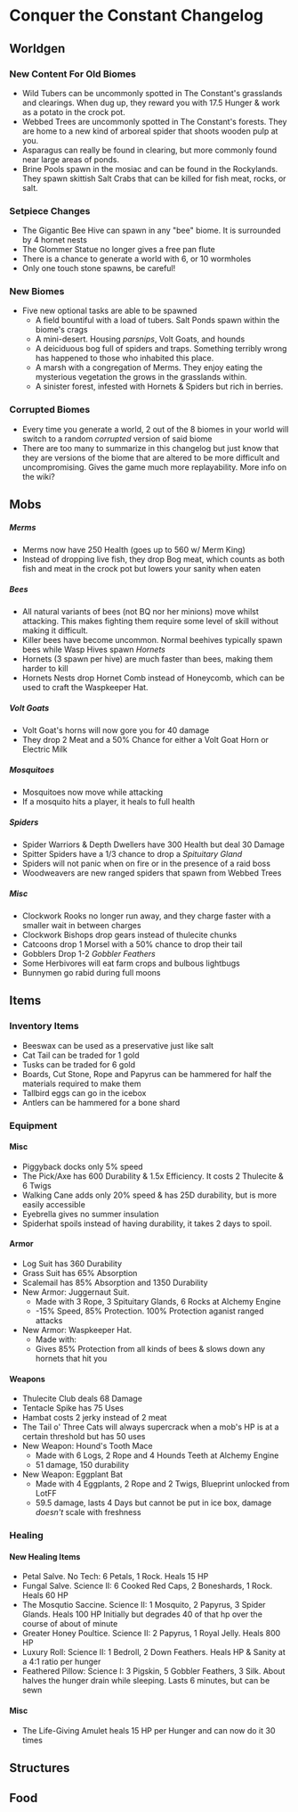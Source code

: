 # Conquer the Constant Changelog
## Worldgen
### New Content For Old Biomes
- Wild Tubers can be uncommonly spotted in The Constant's grasslands and clearings. When dug up, they reward you with 17.5 Hunger & work as a potato in the crock pot.
- Webbed Trees are uncommonly spotted in The Constant's forests. They are home to a new kind of arboreal spider that shoots wooden pulp at you.
- Asparagus can really be found in clearing, but more commonly found near large areas of ponds. 
- Brine Pools spawn in the mosiac and can be found in the Rockylands. They spawn skittish Salt Crabs that can be killed for fish meat, rocks, or salt.
### Setpiece Changes
- The Gigantic Bee Hive can spawn in any "bee" biome. It is surrounded by 4 hornet nests
- The Glommer Statue no longer gives a free pan flute
- There is a chance to generate a world with 6, or 10 wormholes
- Only one touch stone spawns, be careful!
### New Biomes
- Five new optional tasks are able to be spawned
	- A field bountiful with a load of tubers. Salt Ponds spawn within the biome's crags
	- A mini-desert. Housing *parsnips*, Volt Goats, and hounds
	- A deiciduous bog full of spiders and traps. Something terribly wrong has happened to those who inhabited this place.
	- A marsh with a congregation of Merms. They enjoy eating the mysterious vegetation the grows in the grasslands within.
	- A sinister forest, infested with Hornets & Spiders but rich in berries. 	
### Corrupted Biomes
- Every time you generate a world, 2 out of the 8 biomes in your world will switch to a random *corrupted* version of said biome
- There are too many to summarize in this changelog but just know that they are versions of the biome that are altered to be more difficult and uncompromising. Gives the game much more replayability. More info on the wiki?
## Mobs
##### Merms
- Merms now have 250 Health (goes up to 560 w/ Merm King)
- Instead of dropping live fish, they drop Bog meat, which counts as both fish and meat in the crock pot but lowers your sanity when eaten
##### Bees
- All natural variants of bees (not BQ nor her minions) move whilst attacking. This makes fighting them require some level of skill without making it difficult.
- Killer bees have become uncommon. Normal beehives typically spawn bees while Wasp Hives spawn *Hornets*
- Hornets (3 spawn per hive) are much faster than bees, making them harder to kill
- Hornets Nests drop Hornet Comb instead of Honeycomb, which can be used to craft the Waspkeeper Hat.
##### Volt Goats
- Volt Goat's horns will now gore you for 40 damage
- They drop 2 Meat and a 50% Chance for either a Volt Goat Horn or Electric Milk
##### Mosquitoes
- Mosquitoes now move while attacking
- If a mosquito hits a player, it heals to full health
##### Spiders
- Spider Warriors & Depth Dwellers have 300 Health but deal 30 Damage
- Spitter Spiders have a 1/3 chance to drop a *Spituitary Gland*
- Spiders will not panic when on fire or in the presence of a raid boss
- Woodweavers are new ranged spiders that spawn from Webbed Trees
##### Misc
- Clockwork Rooks no longer run away, and they charge faster with a smaller wait in between charges
- Clockwork Bishops drop gears instead of thulecite chunks
- Catcoons drop 1 Morsel with a 50% chance to drop their tail
- Gobblers Drop 1-2 *Gobbler Feathers*
- Some Herbivores will eat farm crops and bulbous lightbugs
- Bunnymen go rabid during full moons
## Items
### Inventory Items
- Beeswax can be used as a preservative just like salt
- Cat Tail can be traded for 1 gold
- Tusks can be traded for 6 gold
- Boards, Cut Stone, Rope and Papyrus can be hammered for half the materials required to make them
- Tallbird eggs can go in the icebox
- Antlers can be hammered for a bone shard
### Equipment
#### Misc
- Piggyback docks only 5% speed
- The Pick/Axe has 600 Durability & 1.5x Efficiency. It costs 2 Thulecite & 6 Twigs
- Walking Cane adds only 20% speed & has 25D durability, but is more easily accessible
- Eyebrella gives no summer insulation 
- Spiderhat spoils instead of having durability, it takes 2 days to spoil.
#### Armor
- Log Suit has 360 Durability
- Grass Suit has 65% Absorption
- Scalemail has 85% Absorption and 1350 Durability
- New Armor: Juggernaut Suit.
	- Made with 3 Rope, 3 Spituitary Glands, 6 Rocks at Alchemy Engine
	- -15% Speed, 85% Protection. 100% Protection aganist ranged attacks
- New Armor: Waspkeeper Hat.
	- Made with: 
	- Gives 85% Protection from all kinds of bees & slows down any hornets that hit you
#### Weapons
- Thulecite Club deals 68 Damage
- Tentacle Spike has 75 Uses
- Hambat costs 2 jerky instead of 2 meat
- The Tail o' Three Cats will always supercrack when a mob's HP is at a certain threshold but has 50 uses
- New Weapon: Hound's Tooth Mace
	- Made with 6 Logs, 2 Rope and 4 Hounds Teeth at Alchemy Engine
	- 51 damage, 150 durability
- New Weapon: Eggplant Bat
	- Made with 4 Eggplants, 2 Rope and 2 Twigs, Blueprint unlocked from LotFF
	- 59.5 damage, lasts 4 Days but cannot be put in ice box, damage *doesn't* scale with freshness
### Healing
#### New Healing Items
- Petal Salve. No Tech: 6 Petals, 1 Rock. Heals 15 HP
- Fungal Salve. Science II: 6 Cooked Red Caps, 2 Boneshards, 1 Rock. Heals 60 HP
- The Mosqutio Saccine. Science II: 1 Mosquito, 2 Papyrus, 3 Spider Glands. Heals 100 HP Initially but degrades 40 of that hp over the course of about of minute
- Greater Honey Poultice. Science II: 2 Papyrus, 1 Royal Jelly. Heals 800 HP
- Luxury Roll: Science II: 1 Bedroll, 2 Down Feathers. Heals HP & Sanity at a 4:1 ratio per hunger
- Feathered Pillow: Science I: 3 Pigskin, 5 Gobbler Feathers, 3 Silk. About halves the hunger drain while sleeping. Lasts 6 minutes, but can be sewn
#### Misc
- The Life-Giving Amulet heals 15 HP per Hunger and can now do it 30 times


## Structures

## Food

